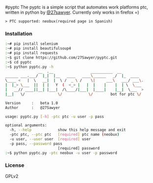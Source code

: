 #pyptc
The pyptc is a simple script that automates work platforms ptc, written in python by [@27sawyer]. Currently only works in firefox =)

    > PTC supported: neobux(required page in Spanish)

### Installation
```sh
:~# pip install selenium
:~# pip install beautifulsoup4
:~# pip install requests
:~$ git clone https://github.com/27Sawyer/pyptc.git
:~$ cd pyptc
:~$ python pyptc.py -h
               __  .__                 __________  __
______ ___.___/  |_|  |__   ____   ____\______   _/  |_  ____
\____ <   |  \   __|  |  \ /  _ \ /    \|     ___\   ___/ ___\.
|  |_> \___  ||  | |   Y  (  <_> |   |  |    |    |  | \  \___
|   __// ____||__| |___|  /\____/|___|  |____|    |__|  \___  >
|__|   \/               \/            \/        bot for ptc \/

Version     :   beta 1.0
Author      :   @27Sawyer

usage: pyptc.py [-h] -ptc ptc -u user -p pass

optional arguments:
  -h, --help            show this help message and exit
  -ptc ptc, --ptc ptc   [required] ptc name (neobux)
  -u user, --user user  [required] user
  -p pass, --password pass
                        [required] password
:~$ python pyptc.py -ptc neobux -u user -p password
```

### License
GPLv2


[@27sawyer]:https://twitter.com/27Sawyer
